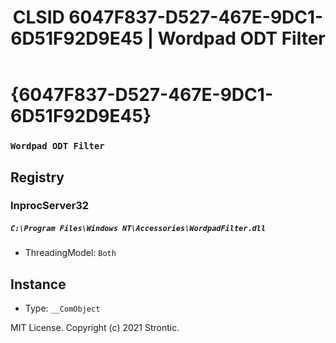 ﻿---
title: "CLSID 6047F837-D527-467E-9DC1-6D51F92D9E45 | Wordpad ODT Filter"
excerpt: What is COM-Object CLSID 6047F837-D527-467E-9DC1-6D51F92D9E45?
---

# {6047F837-D527-467E-9DC1-6D51F92D9E45}

### `Wordpad ODT Filter`

## Registry


### InprocServer32

##### `C:\Program Files\Windows NT\Accessories\WordpadFilter.dll`
* ThreadingModel: `Both`

## Instance

* Type: `__ComObject`

MIT License. Copyright (c) 2021 Strontic.


